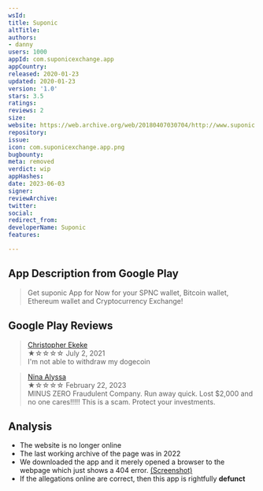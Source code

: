 ```yaml
---
wsId: 
title: Suponic
altTitle: 
authors:
- danny
users: 1000
appId: com.suponicexchange.app
appCountry: 
released: 2020-01-23
updated: 2020-01-23
version: '1.0'
stars: 3.5
ratings: 
reviews: 2
size: 
website: https://web.archive.org/web/20180407030704/http://www.suponic.com:80/
repository: 
issue: 
icon: com.suponicexchange.app.png
bugbounty: 
meta: removed
verdict: wip
appHashes: 
date: 2023-06-03
signer: 
reviewArchive: 
twitter: 
social: 
redirect_from: 
developerName: Suponic
features: 

---
```


## App Description from Google Play

> Get suponic App for Now for your SPNC wallet, Bitcoin wallet, Ethereum wallet and Cryptocurrency Exchange!

## Google Play Reviews  

> [Christopher Ekeke](https://play.google.com/store/apps/details?id=com.suponicexchange.app&gl=us)<br>
  ★☆☆☆☆ July 2, 2021 <br>
       I'm not able to withdraw my dogecoin

> [Nina Alyssa](https://play.google.com/store/apps/details?id=com.suponicexchange.app&gl=us)<br>
  ★☆☆☆☆ February 22, 2023 <br>
       MINUS ZERO Fraudulent Company. Run away quick. Lost $2,000 and no one cares!!!!! This is a scam. Protect your investments.

## Analysis 

- The website is no longer online
- The last working archive of the page was in 2022
- We downloaded the app and it merely opened a browser to the webpage which just shows a 404 error. [(Screenshot)](https://twitter.com/BitcoinWalletz/status/1664836170256117760)
- If the allegations online are correct, then this app is rightfully **defunct**